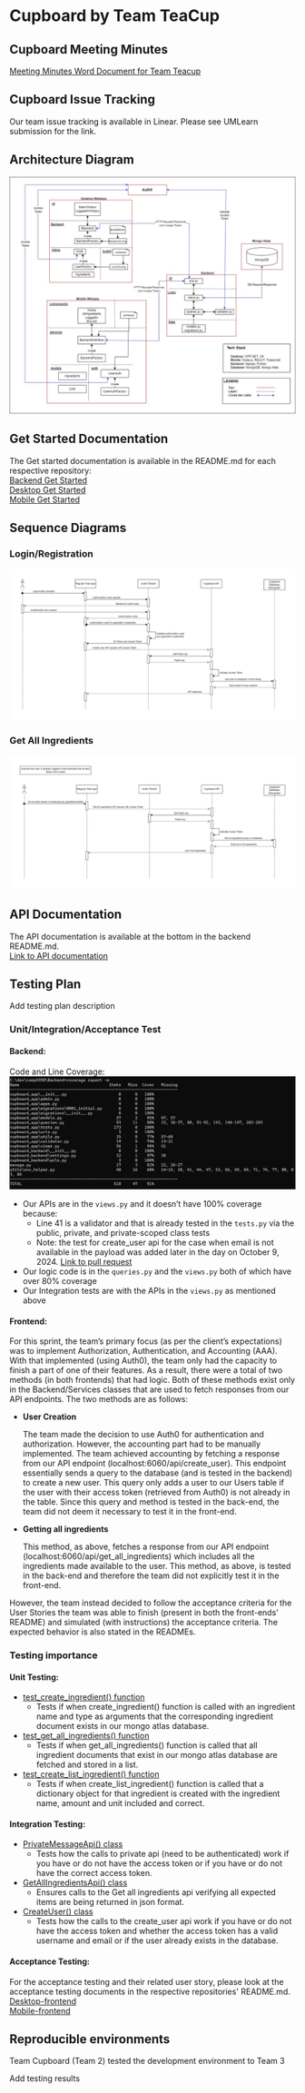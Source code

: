 # Cupboard by Team TeaCup

## Cupboard Meeting Minutes
[Meeting Minutes Word Document for Team Teacup](https://umanitoba-my.sharepoint.com/:w:/g/personal/seoa_myumanitoba_ca/ES0XvzVCruJMvQMZnQftuaMBZt7z6owPIiaymP5jdOUhIw?e=Qlf8kV)

## Cupboard Issue Tracking
Our team issue tracking is available in Linear. Please see UMLearn submission for the link.

## Architecture Diagram

![Architecture Diagram](/docs/images/sprint_1/Sprint_1_Architecture.jpg)

## Get Started Documentation
The Get started documentation is available in the README.md for each respective repository:  
[Backend Get Started](https://github.com/COMP4350-Team2/Backend?tab=readme-ov-file#prerequisites)  
[Desktop Get Started](https://github.com/COMP4350-Team2/Desktop-WebApp#requirements)  
[Mobile Get Started](https://github.com/COMP4350-Team2/Mobile-Webapp#prerequisites)  

## Sequence Diagrams

### Login/Registration
![Login/Registration sequence diagram](/docs/images/sprint_1/login_registration_sequence_diagram.png)

### Get All Ingredients
![Get all ingredients sequence diagram](/docs/images/sprint_1/get_all_ingredients_sequence_diagram.png)

## API Documentation
The API documentation is available at the bottom in the backend README.md.  
[Link to API documentation](https://github.com/COMP4350-Team2/Backend?tab=readme-ov-file#cupboard-api-usage)

## Testing Plan

Add testing plan description







### Unit/Integration/Acceptance Test
#### **Backend**:
Code and Line Coverage:
![Code and Line Coverage Image](/docs/images/sprint_1/sprint_1_coverage.png)
- Our APIs are in the `views.py` and it doesn’t have 100% coverage because: 
  - Line 41 is a validator and that is already tested in the `tests.py` via the public, private, and private-scoped class tests
  - Note: the test for create_user api for the case when email is not available in the payload was added later in the day on October 9, 2024. [Link to pull request](https://github.com/COMP4350-Team2/Backend/pull/13)
- Our logic code is in the `queries.py` and the `views.py` both of which have over 80% coverage 
- Our Integration tests are with the APIs in the `views.py` as mentioned above
#### **Frontend**:
For this sprint, the team’s primary focus (as per the client’s expectations) was to implement Authorization, Authentication, and Accounting (AAA). With that implemented (using Auth0), the team only had the capacity to finish a part of one of their features. As a result, there were a total of two methods (in both frontends) that had logic. Both of these methods exist only in the Backend/Services classes that are used to fetch responses from our API endpoints. The two methods are as follows:
- **User Creation**

  The team made the decision to use Auth0 for authentication and authorization. However, the accounting part had to be manually implemented. The team achieved accounting by fetching a response from our API endpoint (localhost:6060/api/create_user). This endpoint essentially sends a query to the database (and is tested in the backend) to create a new user. This query only adds a user to our Users table if the user with their access token (retrieved from Auth0) is not already in the table. Since this query and method is tested in the back-end, the team did not deem it necessary to test it in the front-end.
- **Getting all ingredients**

  This method, as above, fetches a response from our API endpoint (localhost:6060/api/get_all_ingredients) which includes all the ingredients made available to the user. This method, as above, is tested in the back-end and therefore the team did not explicitly test it in the front-end.

However, the team instead decided to follow the acceptance criteria for the User Stories the team was able to finish (present in both the front-ends’ README) and simulated (with instructions) the acceptance criteria. The expected behavior is also stated in the READMEs.

### Testing importance
#### Unit Testing:
- [test_create_ingredient() function](https://github.com/COMP4350-Team2/Backend/blob/83843c00dca66766e135d3503f20aa3bfad5f7d8/cupboard_app/tests.py#L106-L118)
  - Tests if when create_ingredient() function is called with an ingredient name and type as arguments that the corresponding ingredient document exists in our mongo atlas database. 
- [test_get_all_ingredients() function](https://github.com/COMP4350-Team2/Backend/blob/83843c00dca66766e135d3503f20aa3bfad5f7d8/cupboard_app/tests.py#L90-L104)
  - Tests if when get_all_ingredients() function is called that all ingredient documents that exist in our mongo atlas database are fetched and stored in a list.
- [test_create_list_ingredient() function](https://github.com/COMP4350-Team2/Backend/blob/83843c00dca66766e135d3503f20aa3bfad5f7d8/cupboard_app/tests.py#L268-L289)
  - Tests if when create_list_ingredient() function is called that a dictionary object for that ingredient is created with the ingredient name, amount and unit included and correct.
#### Integration Testing:
- [PrivateMessageApi() class](https://github.com/COMP4350-Team2/Backend/blob/83843c00dca66766e135d3503f20aa3bfad5f7d8/cupboard_app/tests.py#L312-L347)
  - Tests how the calls to private api (need to be authenticated) work if you have or do not have the access token or if you have or do not have the correct access token.
- [GetAllIngredientsApi() class](https://github.com/COMP4350-Team2/Backend/blob/83843c00dca66766e135d3503f20aa3bfad5f7d8/cupboard_app/tests.py#L389-L416)
  - Ensures calls to the Get all ingredients api verifying all expected items are being returned in json format.
- [CreateUser() class](https://github.com/COMP4350-Team2/Backend/blob/83843c00dca66766e135d3503f20aa3bfad5f7d8/cupboard_app/tests.py#L419-L484)
  - Tests how the calls to the create_user api work if you have or do not have the access token and whether the access token has a valid username and email or if the user already exists in the database.
#### Acceptance Testing:
For the acceptance testing and their related user story, please look at the acceptance testing documents in the respective repositories' README.md.  
[Desktop-frontend](https://github.com/COMP4350-Team2/Desktop-WebApp/blob/main/README.md#acceptance-tests)  
[Mobile-frontend](https://github.com/COMP4350-Team2/Mobile-Webapp?tab=readme-ov-file#acceptance-tests)

## Reproducible environments
Team Cupboard (Team 2) tested the development environment to Team 3

Add testing results





